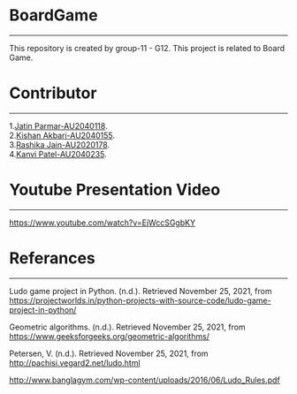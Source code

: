 # BoardGame
---

This repository is created by group-11 - G12. This project is related to Board Game.

# Contributor
---

1.[Jatin Parmar-AU2040118](https://github.com/Jatin-parmar).<br>
2.[Kishan Akbari-AU2040155](https://github.com/kishanakbari8888).<br>
3.[Rashika Jain-AU2020178](https://github.com/kanvipatel16).<br>
4.[Kanvi Patel-AU2040235](https://github.com/kanvipatel16).<br>



# Youtube Presentation Video
---

https://www.youtube.com/watch?v=EjWccSGgbKY

# Referances
---

Ludo game project in Python. (n.d.). Retrieved November 25, 2021, from https://projectworlds.in/python-projects-with-source-code/ludo-game-project-in-python/

Geometric algorithms. (n.d.). Retrieved November 25, 2021, from https://www.geeksforgeeks.org/geometric-algorithms/

Petersen, V. (n.d.). Retrieved November 25, 2021, from http://pachisi.vegard2.net/ludo.html

http://www.banglagym.com/wp-content/uploads/2016/06/Ludo_Rules.pdf


